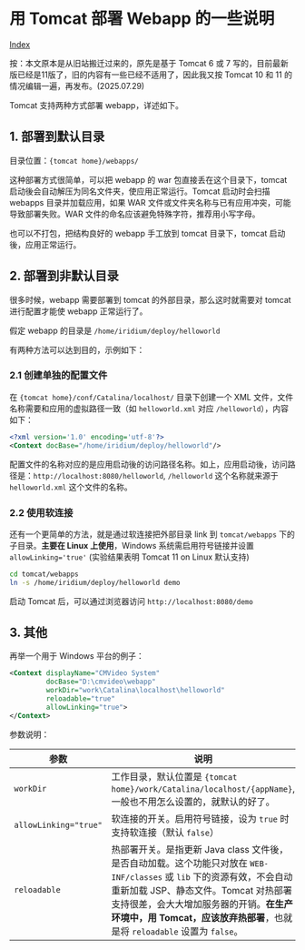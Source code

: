 # 用 Tomcat 部署 Webapp 的一些说明

[Index](index.md)

按：本文原本是从旧站搬迁过来的，原先是基于 Tomcat 6 或 7 写的，目前最新版已经是11版了，旧的内容有一些已经不适用了，因此我又按 Tomcat 10 和 11 的情况编辑一遍，再发布。(2025.07.29)

Tomcat 支持两种方式部署 webapp，详述如下。

## 1. 部署到默认目录

目录位置：`{tomcat home}/webapps/`

这种部署方式很简单，可以把 webapp 的 war 包直接丢在这个目录下，tomcat 启动後会自动解压为同名文件夹，使应用正常运行。Tomcat 启动时会扫描 webapps 目录并加载应用，如果 WAR 文件或文件夹名称与已有应用冲突，可能导致部署失败。WAR 文件的命名应该避免特殊字符，推荐用小写字母。

也可以不打包，把结构良好的 webapp 手工放到 tomcat 目录下，tomcat 启动後，应用正常运行。

## 2. 部署到非默认目录

很多时候，webapp 需要部署到 tomcat 的外部目录，那么这时就需要对 tomcat 进行配置才能使 webapp 正常运行了。

假定 webapp 的目录是 `/home/iridium/deploy/helloworld`

有两种方法可以达到目的，示例如下：

### 2.1 创建单独的配置文件

在 `{tomcat home}/conf/Catalina/localhost/` 目录下创建一个 XML 文件，文件名称需要和应用的虚拟路径一致（如 `helloworld.xml` 对应 `/helloworld`），内容如下：

```xml
<?xml version='1.0' encoding='utf-8'?>
<Context docBase="/home/iridium/deploy/helloworld"/>
```

配置文件的名称对应的是应用启动後的访问路径名称。如上，应用启动後，访问路径是：`http://localhost:8080/helloworld`, `/helloworld` 这个名称就来源于 `helloworld.xml` 这个文件的名称。

### 2.2 使用软连接

还有一个更简单的方法，就是通过软连接把外部目录 link 到 `tomcat/webapps` 下的子目录。**主要在 Linux 上使用**，Windows 系统需启用符号链接并设置 `allowLinking='true'` (实验结果表明 Tomcat 11 on Linux 默认支持)

```bash
cd tomcat/webapps
ln -s /home/iridium/deploy/helloworld demo
```

启动 Tomcat 后，可以通过浏览器访问 `http://localhost:8080/demo`

## 3. 其他

再举一个用于 Windows 平台的例子：

```xml
<Context displayName="CMVideo System"
         docBase="D:\cmvideo\webapp"
         workDir="work\Catalina\localhost\helloworld" 
         reloadable="true"
         allowLinking="true">
</Context>
```

参数说明：

| 参数 | 说明 |
| --- | --- |
| `workDir` |工作目录，默认位置是 `{tomcat home}/work/Catalina/localhost/{appName}`, 一般也不用怎么设置的，就默认的好了。|
| `allowLinking="true"` | 软连接的开关。启用符号链接，设为 `true` 时支持软连接（默认 `false`）|
| `reloadable` | 热部署开关。是指更新 Java class 文件後，是否自动加载。这个功能只对放在 `WEB-INF/classes` 或 `lib` 下的资源有效，不会自动重新加载 JSP、静态文件。Tomcat 对热部署支持很差，会大大增加服务器的开销。**在生产环境中，用 Tomcat，应该放弃热部署**，也就是将 `reloadable` 设置为 `false`。|
